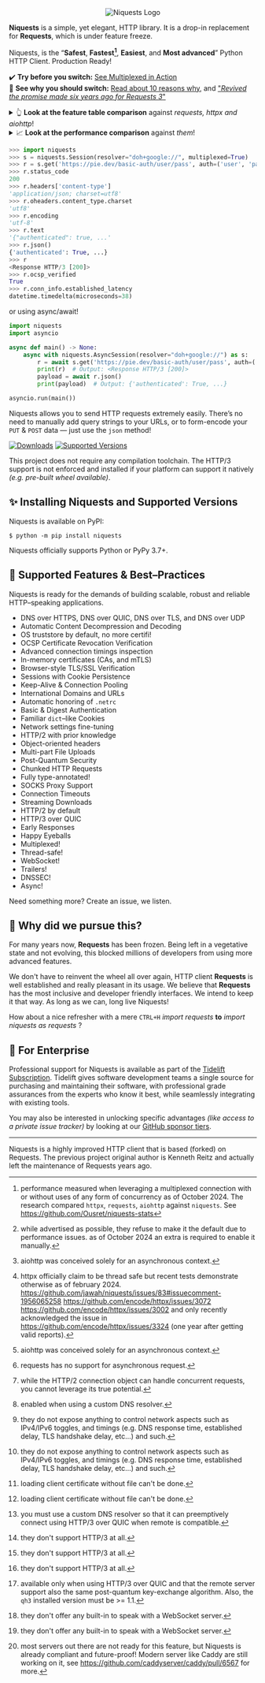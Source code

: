 <div align="center">
    <img src="https://user-images.githubusercontent.com/9326700/282852138-160f32e9-e6cf-495f-b39d-99891602acf9.png" alt="Niquests Logo"/>
</div>

**Niquests** is a simple, yet elegant, HTTP library. It is a drop-in replacement for **Requests**, which is under feature freeze.

Niquests, is the “**Safest**, **Fastest[^10]**, **Easiest**, and **Most advanced**” Python HTTP Client. Production Ready!

✔️ **Try before you switch:** [See Multiplexed in Action](https://replit.com/@ahmedtahri4/Python#main.py)<br>
📖 **See why you should switch:** [Read about 10 reasons why](https://medium.com/@ahmed.tahri/10-reasons-you-should-quit-your-http-client-98fd4c94bef3), and ["_Revived the promise made six years ago for Requests 3_"](https://medium.com/@ahmed.tahri/revived-the-promise-made-six-years-ago-for-requests-3-37b440e6a064)

<details>
  <summary>👆 <b>Look at the feature table comparison</b> against <i>requests, httpx and aiohttp</i>!</summary>

| Feature                             |    niquests    | requests  |     httpx     | aiohttp       |
|-------------------------------------|:--------------:|:---------:|:-------------:|---------------|
| `HTTP/1.1`                          |       ✅        |     ✅     |       ✅       | ✅             |
| `HTTP/2`                            |       ✅        |     ❌     |     ✅[^7]     | ❌             |
| `HTTP/3 over QUIC`                  |       ✅        |     ❌     |       ❌       | ❌             |
| `Synchronous`                       |       ✅        |     ✅     |       ✅       | _N/A_[^1]     |
| `Asynchronous`                      |       ✅        |     ❌     |       ✅       | ✅             |
| `Thread Safe`                       |       ✅        |     ✅     |     ❌[^5]     | _N/A_[^1]     |
| `Task Safe`                         |       ✅        | _N/A_[^2] |       ✅       | ✅             |
| `OS Trust Store`                    |       ✅        |     ❌     |       ❌       | ❌             |
| `Multiplexing`                      |       ✅        |     ❌     | _Limited_[^3] | ❌             |
| `DNSSEC`                            |     ✅[^11]     |     ❌     |       ❌       | ❌             |
| `Customizable DNS Resolution`       |       ✅        |     ❌     |       ❌       | ✅             |
| `DNS over HTTPS`                    |       ✅        |     ❌     |       ❌       | ❌             |
| `DNS over QUIC`                     |       ✅        |     ❌     |       ❌       | ❌             |
| `DNS over TLS`                      |       ✅        |     ❌     |       ❌       | ❌             |
| `Multiple DNS Resolver`             |       ✅        |     ❌     |       ❌       | ❌             |
| `Network Fine Tuning & Inspect`     |       ✅        |     ❌     | _Limited_[^6] | _Limited_[^6] |
| `Certificate Revocation Protection` |       ✅        |     ❌     |       ❌       | ❌             |
| `Session Persistence`               |       ✅        |     ✅     |       ✅       | ✅             |
| `In-memory Certificate CA & mTLS`   |       ✅        |     ❌     | _Limited_[^4] | _Limited_[^4] |
| `SOCKS 4/5 Proxies`                 |       ✅        |     ✅     |       ✅       | ❌             |
| `HTTP/HTTPS Proxies`                |       ✅        |     ✅     |       ✅       | ✅             |
| `TLS-in-TLS Support`                |       ✅        |     ✅     |       ✅       | ✅             |
| `Direct HTTP/3 Negotiation`         |     ✅[^9]      |  N/A[^8]  |    N/A[^8]    | N/A[^8]       |
| `Happy Eyeballs`                    |       ✅        |     ❌     |       ❌       | ✅             |
| `Package / SLSA Signed`             |       ✅        |     ❌     |       ❌       | ✅             |
| `HTTP/2 with prior knowledge (h2c)` |       ✅        |     ❌     |       ✅       | ❌             |
| `Post-Quantum Security`             | _Limited_[^12] |     ❌     |       ❌       | ❌             |
| `HTTP Trailers`                     |       ✅        |     ❌     |       ❌       | ❌             |
| `Early Responses`                   |       ✅        |     ❌     |       ❌       | ❌             |
| `WebSocket over HTTP/1`             |       ✅        |  ❌[^14]   |    ❌[^14]     | ✅             |
| `WebSocket over HTTP/2 and HTTP/3`  |     ✅[^13]     |     ❌     |       ❌       | ❌             |
| `Automatic Ping for HTTP/2+`        |       ✅        |    N/A    |       ❌       | N/A           |
| `Automatic Connection Upgrade / Downgrade`  |     ✅     |     N/A     |       ❌       | N/A             |
</details>

<details>
  <summary>📈 <b>Look at the performance comparison</b> against <i>them</i>!</summary>

_Scenario:_ Fetch a thousand requests using 10 tasks or threads, each with a hundred requests using a single pool of connection.

**High-Level APIs**

| Client   | Average Delay to Complete | Notes                        |
|----------|---------------------------|------------------------------|
| requests | 987 ms or ~1013 req/s     | ThreadPoolExecutor. HTTP/1.1 |
| httpx    | 720 ms or ~1389 req/s     | Asyncio. HTTP/2              |
| niquests | 340 ms or ~2941 req/s     | Asyncio. HTTP/2              |

**Simplified APIs**

| Client        | Average Delay to Complete | Notes                        |
|---------------|---------------------------|------------------------------|
| requests core | 643 ms or ~1555 req/s     | ThreadPoolExecutor. HTTP/1.1 |
| httpx core    | 530 ms or ~1886 req/s     | Asyncio. HTTP/2              |
| aiohttp       | 210 ms or ~4762 req/s     | Asyncio. HTTP/1.1            |
| niquests core | 170 ms or ~5882 req/s     | Asyncio. HTTP/2              |

Did you give up on HTTP/2 due to performance concerns? Think again! Do you realize that you can get 3 times faster with the same CPU if you ever switched to Niquests from Requests?
Multiplexing and response lazyness open up a wide range of possibilities! Want to learn more about the tests? scripts? reasoning?

Take a deeper look at https://github.com/Ousret/niquests-stats

⚠️ Do the responsible thing with this library and do not attempt DoS remote servers using its abilities.
</details>

```python
>>> import niquests
>>> s = niquests.Session(resolver="doh+google://", multiplexed=True)
>>> r = s.get('https://pie.dev/basic-auth/user/pass', auth=('user', 'pass'))
>>> r.status_code
200
>>> r.headers['content-type']
'application/json; charset=utf8'
>>> r.oheaders.content_type.charset
'utf8'
>>> r.encoding
'utf-8'
>>> r.text
'{"authenticated": true, ...'
>>> r.json()
{'authenticated': True, ...}
>>> r
<Response HTTP/3 [200]>
>>> r.ocsp_verified
True
>>> r.conn_info.established_latency
datetime.timedelta(microseconds=38)
```
or using async/await!
```python
import niquests
import asyncio

async def main() -> None:
    async with niquests.AsyncSession(resolver="doh+google://") as s:
        r = await s.get('https://pie.dev/basic-auth/user/pass', auth=('user', 'pass'), stream=True)
        print(r)  # Output: <Response HTTP/3 [200]>
        payload = await r.json()
        print(payload)  # Output: {'authenticated': True, ...}

asyncio.run(main())
```

Niquests allows you to send HTTP requests extremely easily. There’s no need to manually add query strings to your URLs, or to form-encode your `PUT` & `POST` data — just use the `json` method!

[![Downloads](https://img.shields.io/pypi/dm/niquests.svg)](https://pypistats.org/packages/niquests)
[![Supported Versions](https://img.shields.io/pypi/pyversions/niquests.svg)](https://pypi.org/project/niquests)

This project does not require any compilation toolchain. The HTTP/3 support is not enforced and installed if your platform can support it natively _(e.g. pre-built wheel available)_.

## ✨ Installing Niquests and Supported Versions

Niquests is available on PyPI:

```console
$ python -m pip install niquests
```

Niquests officially supports Python or PyPy 3.7+.

## 🚀 Supported Features & Best–Practices

Niquests is ready for the demands of building scalable, robust and reliable HTTP–speaking applications.

- DNS over HTTPS, DNS over QUIC, DNS over TLS, and DNS over UDP
- Automatic Content Decompression and Decoding
- OS truststore by default, no more certifi!
- OCSP Certificate Revocation Verification
- Advanced connection timings inspection
- In-memory certificates (CAs, and mTLS)
- Browser-style TLS/SSL Verification
- Sessions with Cookie Persistence
- Keep-Alive & Connection Pooling
- International Domains and URLs
- Automatic honoring of `.netrc`
- Basic & Digest Authentication
- Familiar `dict`–like Cookies
- Network settings fine-tuning
- HTTP/2 with prior knowledge
- Object-oriented headers
- Multi-part File Uploads
- Post-Quantum Security
- Chunked HTTP Requests
- Fully type-annotated!
- SOCKS Proxy Support
- Connection Timeouts
- Streaming Downloads
- HTTP/2 by default
- HTTP/3 over QUIC
- Early Responses
- Happy Eyeballs
- Multiplexed!
- Thread-safe!
- WebSocket!
- Trailers!
- DNSSEC!
- Async!

Need something more? Create an issue, we listen.

## 📝 Why did we pursue this?

For many years now, **Requests** has been frozen. Being left in a vegetative state and not evolving, this blocked millions of developers from using more advanced features.

We don't have to reinvent the wheel all over again, HTTP client **Requests** is well established and
really pleasant in its usage. We believe that **Requests** has the most inclusive and developer friendly interfaces.
We intend to keep it that way. As long as we can, long live Niquests!

How about a nice refresher with a mere `CTRL+H` _import requests_ **to** _import niquests as requests_ ?

## 💼 For Enterprise

Professional support for Niquests is available as part of the [Tidelift
Subscription](https://tidelift.com/subscription/pkg/pypi-niquests?utm_source=pypi-niquests&utm_medium=readme). Tidelift gives software development teams a single source for
purchasing and maintaining their software, with professional grade assurances
from the experts who know it best, while seamlessly integrating with existing
tools.

You may also be interested in unlocking specific advantages _(like access to a private issue tracker)_ by looking at our [GitHub sponsor tiers](https://github.com/sponsors/Ousret).

---

Niquests is a highly improved HTTP client that is based (forked) on Requests. The previous project original author is Kenneth Reitz and actually left the maintenance of Requests years ago.

[^1]: aiohttp was conceived solely for an asynchronous context.
[^2]: requests has no support for asynchronous request.
[^3]: while the HTTP/2 connection object can handle concurrent requests, you cannot leverage its true potential.
[^4]: loading client certificate without file can't be done.
[^5]: httpx officially claim to be thread safe but recent tests demonstrate otherwise as of february 2024. https://github.com/jawah/niquests/issues/83#issuecomment-1956065258 https://github.com/encode/httpx/issues/3072 https://github.com/encode/httpx/issues/3002 and only recently acknowledged the issue in https://github.com/encode/httpx/issues/3324 (one year after getting valid reports).
[^6]: they do not expose anything to control network aspects such as IPv4/IPv6 toggles, and timings (e.g. DNS response time, established delay, TLS handshake delay, etc...) and such.
[^7]: while advertised as possible, they refuse to make it the default due to performance issues. as of October 2024 an extra is required to enable it manually.
[^8]: they don't support HTTP/3 at all.
[^9]: you must use a custom DNS resolver so that it can preemptively connect using HTTP/3 over QUIC when remote is compatible.
[^10]: performance measured when leveraging a multiplexed connection with or without uses of any form of concurrency as of October 2024. The research compared `httpx`, `requests`, `aiohttp` against `niquests`. See https://github.com/Ousret/niquests-stats
[^11]: enabled when using a custom DNS resolver.
[^12]: available only when using HTTP/3 over QUIC and that the remote server support also the same post-quantum key-exchange algorithm. Also, the `qh3` installed version must be >= 1.1.
[^13]: most servers out there are not ready for this feature, but Niquests is already compliant and future-proof! Modern server like Caddy are still working on it, see https://github.com/caddyserver/caddy/pull/6567 for more.
[^14]: they don't offer any built-in to speak with a WebSocket server.
